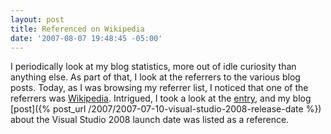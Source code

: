 ```yaml
---
layout: post
title: Referenced on Wikipedia
date: '2007-08-07 19:48:45 -05:00'
---
```


I periodically look at my blog statistics, more out of idle curiosity than anything else. As part of that, I look at the referrers to the various blog posts. Today, as I was browsing my referrer list, I noticed that one of the referrers was [Wikipedia](http://www.wikipedia.org). Intrigued, I took a look at the [entry](http://en.wikipedia.org/wiki/Asp.net), and my blog [post]({% post_url /2007/2007-07-10-visual-studio-2008-release-date %}) about the Visual Studio 2008 launch date was listed as a reference.
